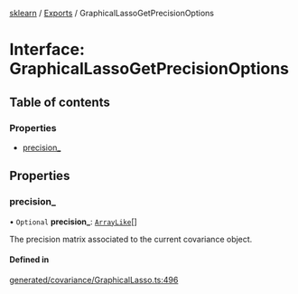 [sklearn](../readme.md) / [Exports](../modules.md) / GraphicalLassoGetPrecisionOptions

# Interface: GraphicalLassoGetPrecisionOptions

## Table of contents

### Properties

- [precision\_](GraphicalLassoGetPrecisionOptions.md#precision_)

## Properties

### precision\_

• `Optional` **precision\_**: [`ArrayLike`](../modules.md#arraylike)[]

The precision matrix associated to the current covariance object.

#### Defined in

[generated/covariance/GraphicalLasso.ts:496](https://github.com/transitive-bullshit/scikit-learn-ts/blob/367336a/packages/sklearn/src/generated/covariance/GraphicalLasso.ts#L496)
